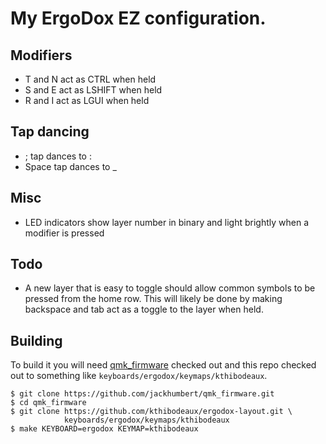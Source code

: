 # My ErgoDox EZ configuration.

## Modifiers
* T and N act as CTRL when held
* S and E act as LSHIFT when held
* R and I act as LGUI when held

## Tap dancing
* ; tap dances to :
* Space tap dances to _

## Misc
* LED indicators show layer number in binary and light brightly when a modifier
  is pressed

## Todo
* A new layer that is easy to toggle should allow common symbols to be pressed
  from the home row.  This will likely be done by making backspace and tab act
  as a toggle to the layer when held.

## Building

To build it you will need [qmk_firmware][qmk] checked out and this repo checked
out to something like `keyboards/ergodox/keymaps/kthibodeaux`.

 [qmk]: https://github.com/jackhumbert/qmk_firmware

```
$ git clone https://github.com/jackhumbert/qmk_firmware.git
$ cd qmk_firmware
$ git clone https://github.com/kthibodeaux/ergodox-layout.git \
            keyboards/ergodox/keymaps/kthibodeaux
$ make KEYBOARD=ergodox KEYMAP=kthibodeaux
```
